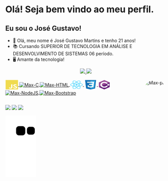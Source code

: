 # Olá! Seja bem vindo ao meu perfil.
## Eu sou o José Gustavo!

- 👋 Olá, meu nome é José Gustavo Martins e tenho 21 anos!
- 📚 Cursando SUPERIOR DE TECNOLOGIA EM ANÁLISE E DESENVOLVIMENTO DE SISTEMAS 06 período.
- 🖥️ Amante da tecnologia!

<div align="center">
  <a href="https://github.com/GustavoOmartinss">
  <img height="180em" src="https://github-readme-stats.vercel.app/api?username=GustavoOmartinss&show_icons=true&theme=dark&include_all_commits=true&count_private=true"/>
  <img height="180em" src="https://github-readme-stats.vercel.app/api/top-langs/?username=GustavoOmartinss&layout=compact&langs_count=7&theme=dark"/>
</div>
<div style="display: inline_block"><br>
  <img align="right" alt="Max-pic" height="150" style="border-radius:100px;" src="https://cdn.discordapp.com/attachments/1015474467624996957/1028405901520019527/AvatarMaker.png">
  <img align="center" alt="Gus-Js" height="30" width="40" src="https://raw.githubusercontent.com/devicons/devicon/master/icons/javascript/javascript-plain.svg">
  <img align="center" alt="Max-C" height="30" width="40" src="https://cdn.jsdelivr.net/gh/devicons/devicon/icons/c/c-original.svg">
  <img align="center" alt="Max-HTML" height="30" width="40" src="https://cdn.jsdelivr.net/gh/devicons/devicon/icons/html5/html5-original.svg">
  <img align="center" alt="Max-React" height="30" width="40" src="https://raw.githubusercontent.com/devicons/devicon/master/icons/react/react-original.svg">
  <img align="center" alt="Max-CSS" height="30" width="40" src="https://raw.githubusercontent.com/devicons/devicon/master/icons/css3/css3-original.svg">
  <img align="center" alt="Max-Csharp" height="30" width="40" src="https://raw.githubusercontent.com/devicons/devicon/master/icons/csharp/csharp-original.svg">
<!--   <img align="center" alt="Max-Sass" height="30" width="40" src="https://cdn.jsdelivr.net/gh/devicons/devicon/icons/sass/sass-original.svg" /> -->
  <img align="center" alt="Max-NodeJS" height="30" width="40" src="https://cdn.jsdelivr.net/gh/devicons/devicon/icons/nodejs/nodejs-original.svg" />
  <img align="center" alt="Max-Bootstrap" height="30" width="40" src="https://cdn.jsdelivr.net/gh/devicons/devicon/icons/bootstrap/bootstrap-original-wordmark.svg"/>
<!--   <img align="center" alt="Max-Java" height="30" width="40" src="https://cdn.jsdelivr.net/gh/devicons/devicon/icons/java/java-original-wordmark.svg" /> -->
</div>
  
  ##
 
<div> 
  <a href="mailto:gustavomartins-ptc@hotmail.com" target="_blank"><img src="https://img.shields.io/badge/Gmail-D14836?style=for-the-badge&logo=gmail&logoColor=white" target="_blank"></a>
  <a href="https://www.instagram.com/gustavo4533/" target="_blank"><img src="https://img.shields.io/badge/-Instagram-%23E4405F?style=for-the-badge&logo=instagram&logoColor=white" target="_blank"></a> 
<!--   <a href="https://www.linkedin.com/in/maxsuel-oliveira-alves-80b80817b/" target="_blank"><img src="https://img.shields.io/badge/-LinkedIn-%230077B5?style=for-the-badge&logo=linkedin&logoColor=white" target="_blank"></a>  -->
  <a href="https://wa.me/5534998083429/" target="_blank"><img src="https://img.shields.io/badge/WhatsApp-25D366?style=for-the-badge&logo=whatsapp&logoColor=white" target="_blank"></a> 
 
  ![Snake animation](https://github.com/rafaballerini/rafaballerini/blob/output/github-contribution-grid-snake.svg)
 
</div>
